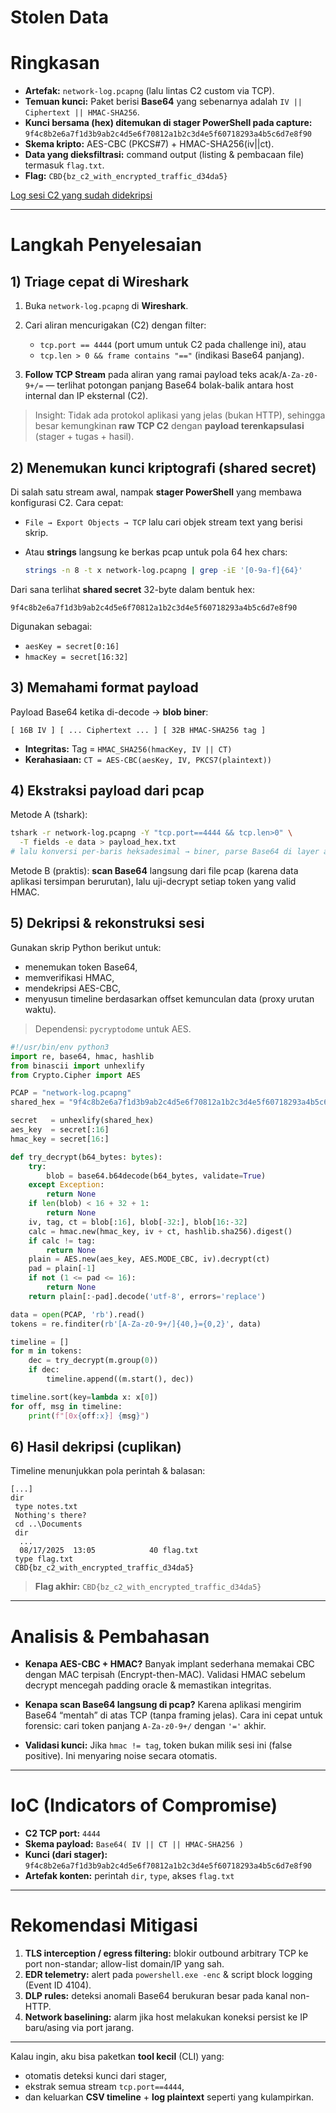 # Stolen Data

# Ringkasan

* **Artefak:** `network-log.pcapng` (lalu lintas C2 custom via TCP).
* **Temuan kunci:** Paket berisi **Base64** yang sebenarnya adalah `IV || Ciphertext || HMAC-SHA256`.
* **Kunci bersama (hex) ditemukan di stager PowerShell pada capture:**
  `9f4c8b2e6a7f1d3b9ab2c4d5e6f70812a1b2c3d4e5f60718293a4b5c6d7e8f90`
* **Skema kripto:** AES-CBC (PKCS#7) + HMAC-SHA256(iv||ct).
* **Data yang dieksfiltrasi:** command output (listing & pembacaan file) termasuk `flag.txt`.
* **Flag:** `CBD{bz_c2_with_encrypted_traffic_d34da5}`

[Log sesi C2 yang sudah didekripsi](sandbox:/mnt/data/decrypted_c2_session.txt)

---

# Langkah Penyelesaian

## 1) Triage cepat di Wireshark

1. Buka `network-log.pcapng` di **Wireshark**.
2. Cari aliran mencurigakan (C2) dengan filter:

   * `tcp.port == 4444` (port umum untuk C2 pada challenge ini), atau
   * `tcp.len > 0 && frame contains "=="` (indikasi Base64 panjang).
3. **Follow TCP Stream** pada aliran yang ramai payload teks acak/`A-Za-z0-9+/=` — terlihat potongan panjang Base64 bolak-balik antara host internal dan IP eksternal (C2).

> Insight: Tidak ada protokol aplikasi yang jelas (bukan HTTP), sehingga besar kemungkinan **raw TCP C2** dengan **payload terenkapsulasi** (stager + tugas + hasil).

## 2) Menemukan kunci kriptografi (shared secret)

Di salah satu stream awal, nampak **stager PowerShell** yang membawa konfigurasi C2. Cara cepat:

* `File → Export Objects → TCP` lalu cari objek stream text yang berisi skrip.
* Atau **strings** langsung ke berkas pcap untuk pola 64 hex chars:

  ```bash
  strings -n 8 -t x network-log.pcapng | grep -iE '[0-9a-f]{64}'
  ```

Dari sana terlihat **shared secret** 32-byte dalam bentuk hex:

```
9f4c8b2e6a7f1d3b9ab2c4d5e6f70812a1b2c3d4e5f60718293a4b5c6d7e8f90
```

Digunakan sebagai:

* `aesKey = secret[0:16]`
* `hmacKey = secret[16:32]`

## 3) Memahami format payload

Payload Base64 ketika di-decode → **blob biner**:

```
[ 16B IV ] [ ... Ciphertext ... ] [ 32B HMAC-SHA256 tag ]
```

* **Integritas:** Tag = `HMAC_SHA256(hmacKey, IV || CT)`
* **Kerahasiaan:** `CT = AES-CBC(aesKey, IV, PKCS7(plaintext))`

## 4) Ekstraksi payload dari pcap

Metode A (tshark):

```bash
tshark -r network-log.pcapng -Y "tcp.port==4444 && tcp.len>0" \
  -T fields -e data > payload_hex.txt
# lalu konversi per-baris heksadesimal → biner, parse Base64 di layer aplikasi
```

Metode B (praktis): **scan Base64** langsung dari file pcap (karena data aplikasi tersimpan berurutan), lalu uji-decrypt setiap token yang valid HMAC.

## 5) Dekripsi & rekonstruksi sesi

Gunakan skrip Python berikut untuk:

* menemukan token Base64,
* memverifikasi HMAC,
* mendekripsi AES-CBC,
* menyusun timeline berdasarkan offset kemunculan data (proxy urutan waktu).

> Dependensi: `pycryptodome` untuk AES.

```python
#!/usr/bin/env python3
import re, base64, hmac, hashlib
from binascii import unhexlify
from Crypto.Cipher import AES

PCAP = "network-log.pcapng"
shared_hex = "9f4c8b2e6a7f1d3b9ab2c4d5e6f70812a1b2c3d4e5f60718293a4b5c6d7e8f90"

secret   = unhexlify(shared_hex)
aes_key  = secret[:16]
hmac_key = secret[16:]

def try_decrypt(b64_bytes: bytes):
    try:
        blob = base64.b64decode(b64_bytes, validate=True)
    except Exception:
        return None
    if len(blob) < 16 + 32 + 1:
        return None
    iv, tag, ct = blob[:16], blob[-32:], blob[16:-32]
    calc = hmac.new(hmac_key, iv + ct, hashlib.sha256).digest()
    if calc != tag:
        return None
    plain = AES.new(aes_key, AES.MODE_CBC, iv).decrypt(ct)
    pad = plain[-1]
    if not (1 <= pad <= 16):
        return None
    return plain[:-pad].decode('utf-8', errors='replace')

data = open(PCAP, 'rb').read()
tokens = re.finditer(rb'[A-Za-z0-9+/]{40,}={0,2}', data)

timeline = []
for m in tokens:
    dec = try_decrypt(m.group(0))
    if dec:
        timeline.append((m.start(), dec))

timeline.sort(key=lambda x: x[0])
for off, msg in timeline:
    print(f"[0x{off:x}] {msg}")
```

## 6) Hasil dekripsi (cuplikan)

Timeline menunjukkan pola perintah & balasan:

```
[...]
dir
 type notes.txt
 Nothing's there?
 cd ..\Documents
 dir
  ...
  08/17/2025  13:05            40 flag.txt
 type flag.txt
 CBD{bz_c2_with_encrypted_traffic_d34da5}
```

> **Flag akhir:** `CBD{bz_c2_with_encrypted_traffic_d34da5}`

---

# Analisis & Pembahasan

* **Kenapa AES-CBC + HMAC?**
  Banyak implant sederhana memakai CBC dengan MAC terpisah (Encrypt-then-MAC). Validasi HMAC sebelum decrypt mencegah padding oracle & memastikan integritas.

* **Kenapa scan Base64 langsung di pcap?**
  Karena aplikasi mengirim Base64 “mentah” di atas TCP (tanpa framing jelas). Cara ini cepat untuk forensic: cari token panjang `A-Za-z0-9+/` dengan `'='` akhir.

* **Validasi kunci:**
  Jika `hmac != tag`, token bukan milik sesi ini (false positive). Ini menyaring noise secara otomatis.

---

# IoC (Indicators of Compromise)

* **C2 TCP port:** `4444`
* **Skema payload:** `Base64( IV || CT || HMAC-SHA256 )`
* **Kunci (dari stager):** `9f4c8b2e6a7f1d3b9ab2c4d5e6f70812a1b2c3d4e5f60718293a4b5c6d7e8f90`
* **Artefak konten:** perintah `dir`, `type`, akses `flag.txt`

---

# Rekomendasi Mitigasi

1. **TLS interception / egress filtering:** blokir outbound arbitrary TCP ke port non-standar; allow-list domain/IP yang sah.
2. **EDR telemetry:** alert pada `powershell.exe -enc` & script block logging (Event ID 4104).
3. **DLP rules:** deteksi anomali Base64 berukuran besar pada kanal non-HTTP.
4. **Network baselining:** alarm jika host melakukan koneksi persist ke IP baru/asing via port jarang.

---

Kalau ingin, aku bisa paketkan **tool kecil** (CLI) yang:

* otomatis deteksi kunci dari stager,
* ekstrak semua stream `tcp.port==4444`,
* dan keluarkan **CSV timeline** + **log plaintext** seperti yang kulampirkan.
